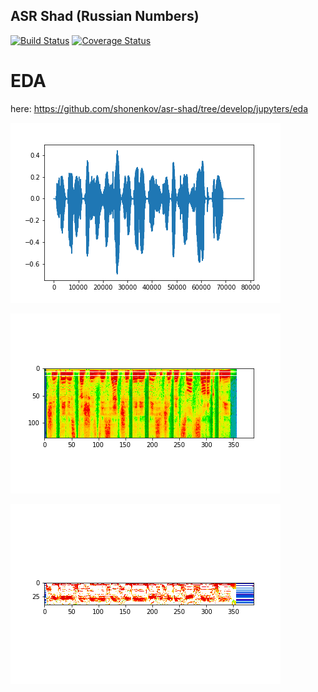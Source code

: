 ## ASR Shad (Russian Numbers)

[![Build Status](https://api.travis-ci.com/shonenkov/asr-shad.svg)](https://travis-ci.com/shonenkov/asr-shad)
[![Coverage Status](https://coveralls.io/repos/github/shonenkov/asr-shad/badge.svg)](https://coveralls.io/github/shonenkov/asr-shad)

# EDA

here: https://github.com/shonenkov/asr-shad/tree/develop/jupyters/eda


![](./jupyters/waveform.png)

![](./jupyters/melspectrogram.png)

![](./jupyters/mfcc.png)
